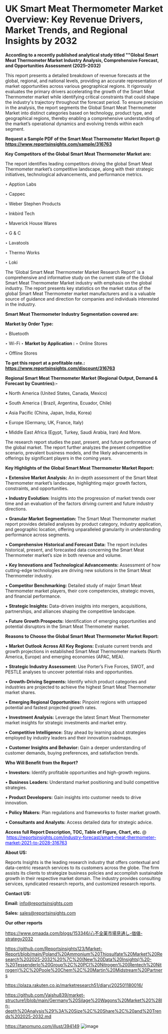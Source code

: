# UK Smart Meat Thermometer Market Overview: Key Revenue Drivers, Market Trends, and Regional Insights by 2032

<strong>According to a recently published analytical study titled ""Global Smart Meat Thermometer Market Industry Analysis, Comprehensive Forecast, and Opportunities Assessment (2025–2032)</strong>

This report presents a detailed breakdown of revenue forecasts at the global, regional, and national levels, providing an accurate representation of market opportunities across various geographical regions. It rigorously evaluates the primary drivers accelerating the growth of the Smart Meat Thermometer market while identifying critical constraints that could shape the industry's trajectory throughout the forecast period. To ensure precision in the analysis, the report segments the Global Smart Meat Thermometer Market into distinct categories based on technology, product type, and geographical regions, thereby enabling a comprehensive understanding of the market’s operational dynamics and evolving trends within each segment.

<strong>Request a Sample PDF of the Smart Meat Thermometer Market Report </strong><strong>@<a href=https://www.reportsinsights.com/sample/316763 style=color:#0000ff;> https://www.reportsinsights.com/sample/316763</a></strong></font>

<strong>Key Competitors of the Global Smart Meat Thermometer Market are:</strong>

The report identifies leading competitors driving the global Smart Meat Thermometer market’s competitive landscape, along with their strategic initiatives, technological advancements, and performance metrics.

‣ Apption Labs

‣ Cappec

‣ Weber Stephen Products

‣ Inkbird Tech

‣ Maverick House Wares

‣ G & C

‣ Lavatools

‣ Thermo Works

‣ Loki

The ‘Global Smart Meat Thermometer Market Research Report’ is a comprehensive and informative study on the current state of the Global Smart Meat Thermometer Market industry with emphasis on the global industry. The report presents key statistics on the market status of the global Smart Meat Thermometer market manufacturers and is a valuable source of guidance and direction for companies and individuals interested in the industry.

<strong>Smart Meat Thermometer Industry Segmentation covered are:</strong>

<strong>Market by Order Type: </strong>

‣ Bluetooth

‣ Wi-Fi
‣ 
<strong>Market by Application :</strong>
‣ Online Stores

‣ Offline Stores

<strong>To get this report at a profitable rate.: <a href=https://www.reportsinsights.com/discount/316763 style=color:#0000ff;>https://www.reportsinsights.com/discount/316763</a></strong></font>

<strong>Regional Smart Meat Thermometer Market (Regional Output, Demand &amp; Forecast by Countries):-</strong>

• North America (United States, Canada, Mexico)

• South America ( Brazil, Argentina, Ecuador, Chile)

• Asia Pacific (China, Japan, India, Korea)

• Europe (Germany, UK, France, Italy)

• Middle East Africa (Egypt, Turkey, Saudi Arabia, Iran) And More.

The research report studies the past, present, and future performance of the global market. The report further analyzes the present competitive scenario, prevalent business models, and the likely advancements in offerings by significant players in the coming years.

<strong>Key Highlights of the Global Smart Meat Thermometer Market Report:</strong>

• <strong>Extensive Market Analysis:</strong> An in-depth assessment of the Smart Meat Thermometer market’s landscape, highlighting major growth factors, constraints, and opportunities.

• <strong>Industry Evolution:</strong> Insights into the progression of market trends over time and an evaluation of the factors driving current and future industry directions.

• <strong>Granular Market Segmentation:</strong> The Smart Meat Thermometer market report provides detailed analyses by product category, industry application, and geographic location, offering unparalleled granularity in understanding performance across segments.

• <strong>Comprehensive Historical and Forecast Data:</strong> The report includes historical, present, and forecasted data concerning the Smart Meat Thermometer market’s size in both revenue and volume.

• <strong>Key Innovations and Technological Advancements:</strong> Assessment of how cutting-edge technologies are driving new solutions in the Smart Meat Thermometer industry.

• <strong>Competitor Benchmarking:</strong> Detailed study of major Smart Meat Thermometer market players, their core competencies, strategic moves, and financial performance.

• <strong>Strategic Insights:</strong> Data-driven insights into mergers, acquisitions, partnerships, and alliances shaping the competitive landscape.

• <strong>Future Growth Prospects:</strong> Identification of emerging opportunities and potential disruptors in the Smart Meat Thermometer market.

<strong>Reasons to Choose the Global Smart Meat Thermometer Market Report:</strong>

• <strong>Market Outlook Across All Key Regions:</strong> Evaluate current trends and growth projections in established Smart Meat Thermometer markets (North America, Europe) and emerging economies (APAC, MEA).

• <strong>Strategic Industry Assessment:</strong> Use Porter’s Five Forces, SWOT, and PESTLE analyses to uncover potential risks and opportunities.

• <strong>Growth-Driving Segments:</strong> Identify which product categories and industries are projected to achieve the highest Smart Meat Thermometer market shares.

• <strong>Emerging Regional Opportunities:</strong> Pinpoint regions with untapped potential and fastest projected growth rates.

• <strong>Investment Analysis:</strong> Leverage the latest Smart Meat Thermometer market insights for strategic investments and market entry.

• <strong>Competitive Intelligence:</strong> Stay ahead by learning about strategies employed by industry leaders and their innovation roadmaps.

• <strong>Customer Insights and Behavior:</strong> Gain a deeper understanding of customer demands, buying preferences, and satisfaction trends.

<strong>Who Will Benefit from the Report?</strong>

• <strong>Investors:</strong> Identify profitable opportunities and high-growth regions.

• <strong>Business Leaders:</strong> Understand market positioning and build competitive strategies.

• <strong>Product Developers:</strong> Gain insights into customer needs to drive innovation.

• <strong>Policy Makers:</strong> Plan regulations and frameworks to foster market growth.

• <strong>Consultants and Analysts:</strong> Access detailed data for strategic advice.
</ul>
<strong>Access full Report Description, TOC, Table of Figure, Chart, etc. </strong>@  <a href=https://reportsinsights.com/industry-forecast/smart-meat-thermometer-market-2021-to-2028-316763 style=color:#0000ff;>https://reportsinsights.com/industry-forecast/smart-meat-thermometer-market-2021-to-2028-316763</a></font>

<strong><strong>About US</strong>:</strong>

Reports Insights is the leading research industry that offers contextual and data-centric research services to its customers across the globe. The firm assists its clients to strategize business policies and accomplish sustainable growth in their respective market domain. The industry provides consulting services, syndicated research reports, and customized research reports.

<strong>Contact US:</strong>

<p class=""""><b>Email:</b> <a href=mailto:info@reportsinsights.com>info@reportsinsights.com</a></p>
<p class=""""><b>Sales:</b> <a href=mailto:sales@reportsinsights.com>sales@reportsinsights.com</a></p>

<strong>Our other reports</strong>

<a href=https://www.omaada.com/blogs/153346/心不全薬市場見通し-価値-strategy2032>https://www.omaada.com/blogs/153346/心不全薬市場見通し-価値-strategy2032</a>

<a href=https://github.com/Reportsinsights123/Market-Report/blob/main/Poland%20Ammonium%20Thiosulfate%20Market%20Research%202025-2032%20%7C%20(New%20Data%20Insights)%20-%20Tessenderlo%20Group%2C%20PCI%20Nitrogen%20(Rentech%20Nitrogen)%2C%20Poole%20Chem%2C%20Martin%20Midstream%20Partners>https://github.com/Reportsinsights123/Market-Report/blob/main/Poland%20Ammonium%20Thiosulfate%20Market%20Research%202025-2032%20%7C%20(New%20Data%20Insights)%20-%20Tessenderlo%20Group%2C%20PCI%20Nitrogen%20(Rentech%20Nitrogen)%2C%20Poole%20Chem%2C%20Martin%20Midstream%20Partners</a>

<a href=https://plaza.rakuten.co.jp/marketresearch51/diary/202501180016/>https://plaza.rakuten.co.jp/marketresearch51/diary/202501180016/</a>

<a href=https://github.com/Vaishu839/market-structure1/blob/main/Germany%20Silage%20Wagons%20Market%20%28In-depth%20Analysis%29%3A%20Size%2C%20Share%2C%20and%20Trends%202025-2032.md>https://github.com/Vaishu839/market-structure1/blob/main/Germany%20Silage%20Wagons%20Market%20%28In-depth%20Analysis%29%3A%20Size%2C%20Share%2C%20and%20Trends%202025-2032.md</a>

<a href=https://tanomuno.com/illust/394149>https://tanomuno.com/illust/394149</a>
![image](https://github.com/user-attachments/assets/93d6c68a-6740-44d8-aa15-a0c1ab7b3bc7)
